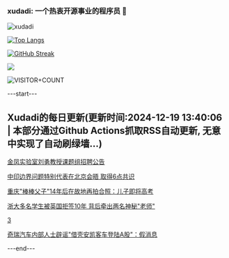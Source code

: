 ### xudadi: 一个热衷开源事业的程序员 👋

![xudadi](https://github-readme-stats-git-masterorgs-github-readme-stats-team.vercel.app/api?username=xudadi)

[![Top Langs](https://github-readme-stats.vercel.app/api/top-langs/?username=xudadi)](https://github.com/anuraghazra/github-readme-stats)

[![GitHub Streak](https://streak-stats.demolab.com?user=xudadi&locale=zh_Hans)](https://git.io/streak-stats)

![](https://raw.githubusercontent.com/xudadi/xudadi/main/assets/github-contribution-grid-snake.svg)

![VISITOR+COUNT](https://komarev.com/ghpvc/?username=xudadi&label=VISITOR+COUNT)


---start---

## Xudadi的每日更新(更新时间:2024-12-19 13:40:06 | 本部分通过Github Actions抓取RSS自动更新, 无意中实现了自动刷绿墙...)

[金凤实验室刘勇教授课题组招聘公告](https://www.gongkaoleida.com/article/2235690)

[中印边界问题特别代表在北京会晤 取得6点共识](https://m.163.com/news/article/JJNJRDQC0001899O.html)

[重庆"棒棒父子"14年后在故地再拍合照：儿子即将高考](https://m.163.com/news/article/JJMVETD3051492T3.html)

[浙大多名学生被英国拒签10年 背后牵出两名神秘"老师"](https://m.163.com/news/article/JJNFL3M00550A0OW.html)

[3](https://m.163.com/touch/news/sub/domestic)

[奇瑞汽车内部人士辟谣"借壳安凯客车登陆A股"：假消息](https://m.163.com/news/article/JJNGQNPO053469LG.html)

---end---
